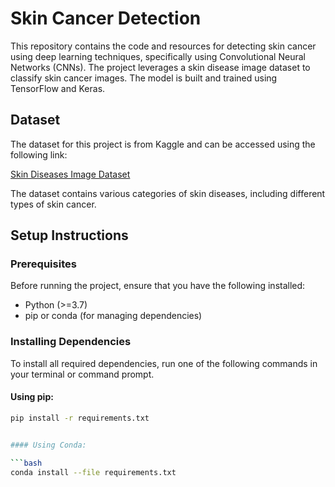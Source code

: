 # Skin Cancer Detection

This repository contains the code and resources for detecting skin cancer using deep learning techniques, specifically using Convolutional Neural Networks (CNNs). The project leverages a skin disease image dataset to classify skin cancer images. The model is built and trained using TensorFlow and Keras.

## Dataset

The dataset for this project is from Kaggle and can be accessed using the following link:

[Skin Diseases Image Dataset](https://www.kaggle.com/datasets/ismailpromus/skin-diseases-image-dataset)

The dataset contains various categories of skin diseases, including different types of skin cancer.

## Setup Instructions

### Prerequisites

Before running the project, ensure that you have the following installed:

- Python (>=3.7)
- pip or conda (for managing dependencies)

### Installing Dependencies

To install all required dependencies, run one of the following commands in your terminal or command prompt.

#### Using pip:

```bash
pip install -r requirements.txt


#### Using Conda:

```bash
conda install --file requirements.txt
